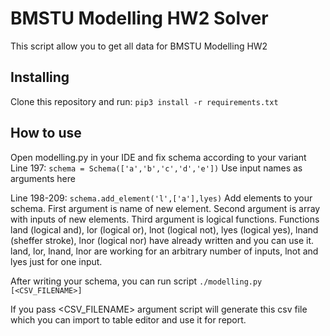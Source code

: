 # BMSTU Modelling HW2 Solver
This script allow you to get all data for BMSTU Modelling HW2
## Installing
Clone this repository and run:
`pip3 install -r requirements.txt`

## How to use
Open modelling.py in your IDE and fix schema according to your variant
Line 197: 
`schema = Schema(['a','b','c','d','e'])`
Use input names as arguments here

Line 198-209:
`schema.add_element('l',['a'],lyes)`
Add elements to your schema. 
First argument is name of new element. 
Second argument is array with inputs of new elements.
Third argument is logical functions. Functions land (logical and), lor (logical or), lnot (logical not), lyes (logical yes), lnand (sheffer stroke), lnor (logical nor) have already written and you can use it.
land, lor, lnand, lnor are working for an arbitrary number of inputs, lnot and lyes just for one input.

After writing your schema, you can run script
`./modelling.py [<CSV_FILENAME>]`

If you pass <CSV_FILENAME> argument script will generate this csv file which you can import to table editor and use it for report.

